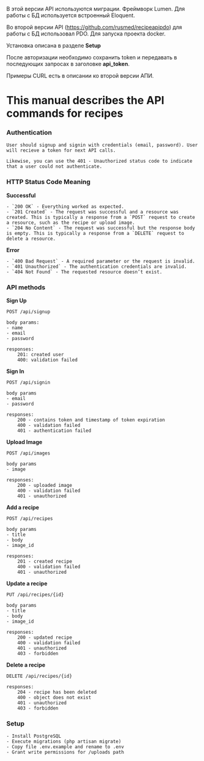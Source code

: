 В этой версии API используются миграции. Фреймворк Lumen. Для работы с БД используется встроенный Eloquent. 

Во второй версии API (https://github.com/rusmed/recipeapipdo) для работы с БД использовал PDO. Для запуска проекта docker.

Установка описана в разделе **Setup** 

После авторизации необходимо сохранить token и передавать в последующих запросах в заголовке **api_token**.

Примеры CURL есть в описании ко второй версии АПИ.

# This manual describes the API commands for recipes

### Authentication

    User should signup and signin with credentials (email, password). User will recieve a token for next API calls.
    
    Likewise, you can use the 401 - Unauthorized status code to indicate that a user could not authenticate.
    
### HTTP Status Code Meaning

**Successful**

    - `200 OK` - Everything worked as expected.
    - `201 Created` - The request was successful and a resource was created. This is typically a response from a `POST` request to create a resource, such as the recipe or upload image.
    - `204 No Content` - The request was successful but the response body is empty. This is typically a response from a `DELETE` request to delete a resource.

**Error**

    - `400 Bad Request` - A required parameter or the request is invalid.
    - `401 Unauthorized` - The authentication credentials are invalid.
    - `404 Not Found` - The requested resource doesn’t exist.
    
### API methods

**Sign Up**

    POST /api/signup
    
    body params:
    - name
    - email
    - password
    
    responses:
        201: created user
        400: validation failed
    
**Sign In**

    POST /api/signin
    
    body params
    - email
    - password
    
    responses:
        200 - contains token and timestamp of token expiration
        400 - validation failed
        401 - authentication failed
        
**Upload Image**

    POST /api/images
    
    body params
    - image
    
    responses:
        200 - uploaded image
        400 - validation failed
        401 - unauthorized
        
**Add a recipe**

    POST /api/recipes
    
    body params
    - title
    - body
    - image_id
    
    responses:
        201 - created recipe
        400 - validation failed
        401 - unauthorized
        
**Update a recipe**

    PUT /api/recipes/{id}
    
    body params
    - title
    - body
    - image_id
    
    responses:
        200 - updated recipe
        400 - validation failed
        401 - unauthorized
        403 - forbidden
        
**Delete a recipe**

    DELETE /api/recipes/{id}
    
    responses:
        204 - recipe has been deleted
        400 - object does not exist
        401 - unauthorized
        403 - forbidden
        
### Setup

    - Install PostgreSQL
    - Execute migrations (php artisan migrate)
    - Copy file .env.example and rename to .env
    - Grant write permissions for /uploads path 